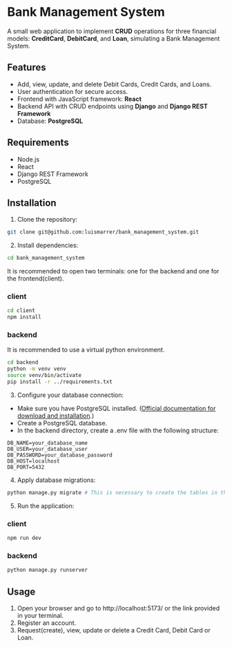# Bank Management System

A small web application to implement **CRUD** operations for three financial models: **CreditCard**, **DebitCard**, and **Loan**, simulating a Bank Management System.

## Features

- Add, view, update, and delete Debit Cards, Credit Cards, and Loans.
- User authentication for secure access.
- Frontend with JavaScript framework: **React**
- Backend API with CRUD endpoints using **Django** and **Django REST Framework**
- Database: **PostgreSQL**

## Requirements

- Node.js
- React
- Django REST Framework
- PostgreSQL

## Installation

1. Clone the repository:
```bash
git clone git@github.com:luismarrer/bank_management_system.git
```
2. Install dependencies:
```bash
cd bank_management_system
```
It is recommended to open two terminals: one for the backend and one for the frontend(client).
### client
```bash
cd client
npm install
```
### backend
It is recommended to use a virtual python environment.
```bash
cd backend
python -m venv venv
source venv/bin/activate
pip install -r ../requirements.txt
```
3. Configure your database connection:
- Make sure you have PostgreSQL installed. ([Official documentation for download and installation](https://www.postgresql.org/download/).)
- Create a PostgreSQL database.
- In the backend directory, create a .env file with the following structure:
```
DB_NAME=your_database_name
DB_USER=your_database_user
DB_PASSWORD=your_database_password
DB_HOST=localhost
DB_PORT=5432
```
4. Apply database migrations:
```bash
python manage.py migrate # This is necessary to create the tables in the database.
```
5. Run the application:
### client
```bash
npm run dev
```
### backend
```bash
python manage.py runserver
```

## Usage
1. Open your browser and go to http://localhost:5173/ or the link provided in your terminal.
2. Register an account.
3. Request(create), view, update or delete a Credit Card, Debit Card or Loan.

